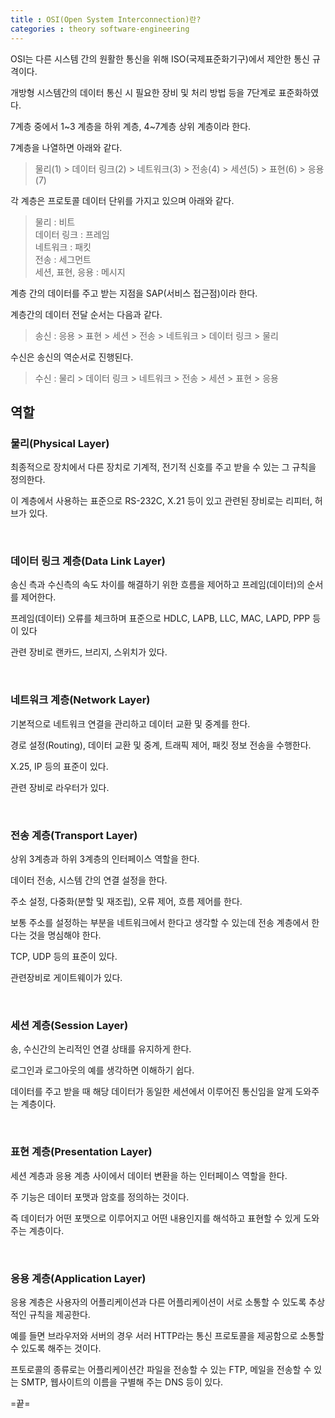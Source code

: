 ```yaml
---
title : OSI(Open System Interconnection)란?
categories : theory software-engineering
---
```



OSI는 다른 시스템 간의 원활한 통신을 위해 ISO(국제표준화기구)에서 제안한 통신 규격이다.

개방형 시스템간의 데이터 통신 시 필요한 장비 및 처리 방법 등을 7단계로 표준화하였다.

7계층 중에서 1~3 계층을 하위 계층, 4~7계층 상위 계층이라 한다.

7계층을 나열하면 아래와 같다.

> 물리(1) > 데이터 링크(2) > 네트워크(3) > 전송(4) > 세션(5) > 표현(6) > 응용(7)


각 계층은 프로토콜 데이터 단위를 가지고 있으며 아래와 같다. 

> 물리 : 비트 <br>
> 데이터 링크 : 프레임 <br>
> 네트워크 : 패킷 <br>
> 전송 : 세그먼트 <br>
> 세션, 표현, 응용 : 메시지 <br>


계층 간의 데이터를 주고 받는 지점을 SAP(서비스 접근점)이라 한다.


계층간의 데이터 전달 순서는 다음과 같다. 

> 송신 : 응용 > 표현 > 세션 > 전송 > 네트워크 > 데이터 링크 > 물리 <br>

수신은 송신의 역순서로 진행된다.

> 수신 : 물리 > 데이터 링크 > 네트워크 > 전송 > 세션 > 표현 > 응용


## 역할

### 물리(Physical Layer)

최종적으로 장치에서 다른 장치로 기계적, 전기적 신호를 주고 받을 수 있는 그 규칙을 정의한다.

이 계층에서 사용하는 표준으로 RS-232C, X.21 등이 있고 관련된 장비로는 리피터, 허브가 있다.

<br>

### 데이터 링크 계층(Data Link Layer)

송신 측과 수신측의 속도 차이를 해결하기 위한 흐름을 제어하고 프레임(데이터)의 순서를 제어한다.

프레임(데이터) 오류를 체크하며 표준으로 HDLC, LAPB, LLC, MAC, LAPD, PPP 등이 있다

관련 장비로 랜카드, 브리지, 스위치가 있다.

<br>

### 네트워크 계층(Network Layer)

기본적으로 네트워크 연결을 관리하고 데이터 교환 및 중계를 한다.

경로 설정(Routing), 데이터 교환 및 중계, 트래픽 제어, 패킷 정보 전송을 수행한다.

X.25, IP 등의 표준이 있다.

관련 장비로 라우터가 있다.

<br>

### 전송 계층(Transport Layer)

상위 3계층과 하위 3계층의 인터페이스 역할을 한다.

데이터 전송, 시스템 간의 연결 설정을 한다.

주소 설정, 다중화(분할 및 재조립), 오류 제어, 흐름 제어를 한다.

보통 주소를 설정하는 부분을 네트워크에서 한다고 생각할 수 있는데 전송 계층에서 한다는 것을 명심해야 한다.

TCP, UDP 등의 표준이 있다.

관련장비로 게이트웨이가 있다.

<br>

### 세션 계층(Session Layer)

송, 수신간의 논리적인 연결 상태를 유지하게 한다.

로그인과 로그아웃의 예를 생각하면 이해하기 쉽다.

데이터를 주고 받을 때 해당 데이터가 동일한 세션에서 이루어진 통신임을 알게 도와주는 계층이다.

<br>

### 표현 계층(Presentation Layer)

세션 계층과 응용 계층 사이에서 데이터 변환을 하는 인터페이스 역할을 한다.

주 기능은 데이터 포맷과 암호를 정의하는 것이다.

즉 데이터가 어떤 포맷으로 이루어지고 어떤 내용인지를 해석하고 표현할 수 있게 도와주는 계층이다.

<br>

### 응용 계층(Application Layer)

응용 계층은 사용자의 어플리케이션과 다른 어플리케이션이 서로 소통할 수 있도록 추상적인 규칙을 제공한다.

예를 들면 브라우저와 서버의 경우 서러 HTTP라는 통신 프로토콜을 제공함으로 소통할 수 있도록 해주는 것이다.

프토로콜의 종류로는 어플리케이션간 파일을 전송할 수 있는 FTP, 메일을 전송할 수 있는 SMTP, 웹사이트의 이름을 구별해 주는 DNS 등이 있다.




=끝=


















